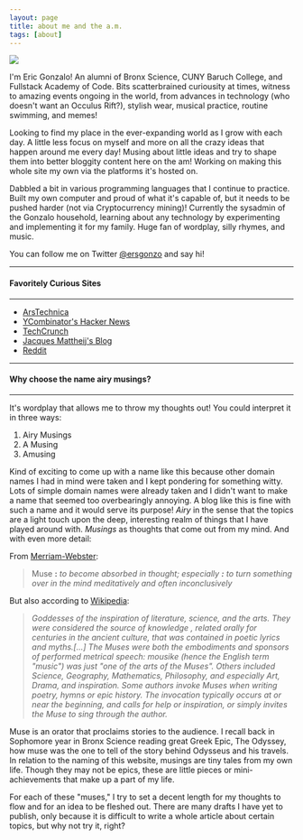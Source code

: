 ```yaml
---
layout: page
title: about me and the a.m.
tags: [about]
---
```

    
<article>
<div class="col-sm-10">
	<img class="profile-about" src="https://media-exp1.licdn.com/dms/image/C5603AQGONVY34-5vLw/profile-displayphoto-shrink_200_200/0?e=1588204800&v=beta&t=-h6kcJoFTv7S3RmX7vbXA6ctuNvo8G0Zy1C4J2D8ec0"/><p>I'm Eric Gonzalo! An alumni of Bronx Science, CUNY Baruch College, and Fullstack Academy of Code. Bits scatterbrained curiousity at times, witness to amazing events ongoing in the world, from advances in technology (who doesn't want an Occulus Rift?), stylish wear, musical practice, routine swimming, and memes!</p>
	<p>Looking to find my place in the ever-expanding world as I grow with each day. A little less focus on myself and more on all the crazy ideas that happen around me every day! Musing about little ideas and try to shape them into better bloggity content here on the am! Working on making this whole site my own via the platforms it's hosted on.</p>
	<p>Dabbled a bit in various programming languages that I continue to practice. Built my own computer and proud of what it's capable of, but it needs to be pushed harder (not via Cryptocurrency mining)! Currently the sysadmin of the Gonzalo household, learning about any technology by experimenting and implementing it for my family. Huge fan of wordplay, silly rhymes, and music.</p>
	<p>You can follow me on Twitter <a href="https://twitter.com/ersgonzo">@ersgonzo</a> and say hi!</p>
	<hr class="break-margin color-black">
	<h4 class="break-margin">Favoritely Curious Sites</h4>
	<hr class="break-margin color-black">
	<ul>
		<li><a href="http://arstechnica.com/">ArsTechnica</a></li>
		<li><a href="https://news.ycombinator.com/">YCombinator's Hacker News</a></li>
		<li><a href="http://techcrunch.com/">TechCrunch</a></li>
		<li><a href="http://jacquesmattheij.com/">Jacques Mattheij's Blog</a></li>
		<li><a href="http://reddit.com/">Reddit</a></li>
	</ul>
	<hr class="break-margin color-black">
	<h4 class="break-margin">Why choose the name airy musings?</h4>
	<hr class="break-margin color-black">
	<div>
		It's wordplay that allows me to throw my thoughts out! You could interpret it in three ways:
		<ol>
			<li>Airy Musings</li>
			<li>A Musing</li>
			<li>Amusing</li>
		</ol>
		<p>Kind of exciting to come up with a name like this because other domain names I had in mind were taken and I kept pondering for something witty. Lots of simple domain names were already taken and I didn't want to make a name that seemed too overbearingly annoying. A blog like this is fine with such a name and it would serve its purpose! <em>Airy</em> in the sense that the topics are a light touch upon the deep, interesting realm of things that I have played around with. <em>Musings</em> as thoughts that come out from my mind. And with even more detail:</p>
		From <a href="http://www.merriam-webster.com/dictionary/muse" target="_blank">Merriam-Webster</a>:
		<blockquote>Muse  <span class="ssens"><strong>:</strong>  <em>to become absorbed in thought; especially <strong>:</strong>  to turn something over in the mind meditatively and often inconclusively </em></span></blockquote>
		But also according to <a href="https://en.wikipedia.org/wiki/Muse" target="_blank">Wikipedia</a>:
		<blockquote><em>Goddesses of the inspiration of literature, science, and the arts. They were considered the source of knowledge , related orally for centuries in the ancient culture, that was contained in poetic lyrics and myths.[...] </em>			
		<em>The Muses were both the embodiments and sponsors of performed metrical speech: mousike (hence the English term "music") was just "one of the arts of the Muses". Others included Science, Geography, Mathematics, Philosophy, and especially Art, Drama, and inspiration. Some authors invoke Muses when writing poetry, hymns or epic history. The invocation typically occurs at or near the beginning, and calls for help or inspiration, or simply invites the Muse to sing through the author. </em></blockquote>
		<p>Muse is an orator that proclaims stories to the audience. I recall back in Sophomore year in Bronx Science reading great Greek Epic, The Odyssey, how muse was the one to tell of the story behind Odysseus and his travels. In relation to the naming of this website, musings are tiny tales from my own life. Though they may not be epics, these are little pieces or mini-achievements that make up a part of my life.</p>
		<p>For each of these "muses," I try to set a decent length for my thoughts to flow and for an idea to be fleshed out. There are many drafts I have yet to publish, only because it is difficult to write a whole article about certain topics, but why not try it, right?</p>
	</div>
</div><!--ugh forgot to close the div before and footer overlapped-->
	<div class="clearfix"></div>
<div class="col-sm-2 sidebar-2">
	
</div>

</article>

